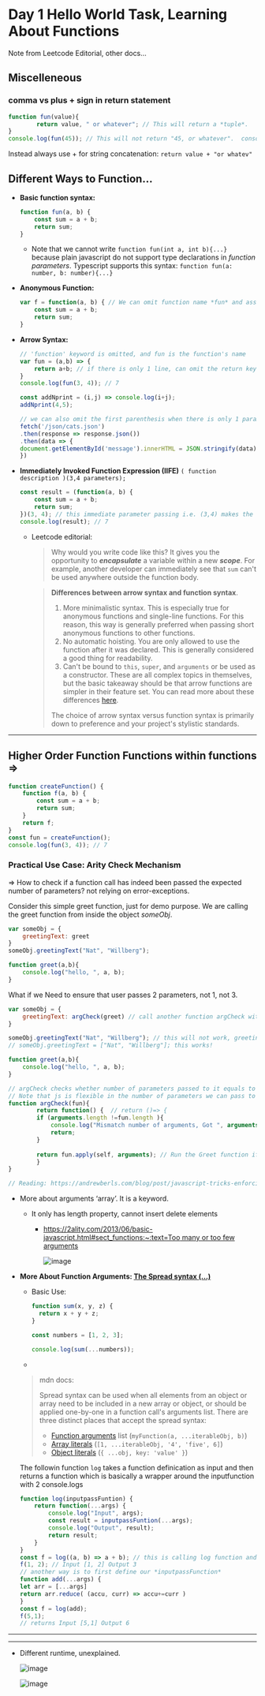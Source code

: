 # Day 1 Hello World Task, Learning About Functions

Note from Leetcode Editorial, other docs…

## Miscelleneous
### **comma vs plus + sign in return statement**
```js
function fun(value){
        return value, " or whatever"; // This will return a *tuple*.
}
console.log(fun(45)); // This will not return "45, or whatever".  console.log returns only the Last element of a *tuple*!
```
Instead always use + for string concatenation: ``` return value + "or whatev" ```


## Different Ways to Function…

- **Basic function syntax:**
    
    ```js
    function fun(a, b) {
        const sum = a + b;
        return sum;
    }
    ```
    - Note that we cannot write `function fun(int a, int b){...}` because plain javascript do not support type declarations in *function parameters*. Typescript supports this syntax: `function fun(a: number, b: number){...}`

- **Anonymous Function:**
    
    ```jsx
    var f = function(a, b) { // We can omit function name *fun* and assign a variable
        const sum = a + b;
        return sum;
    }
    
    ```
    
- **Arrow Syntax:**
    
    ```js
    // 'function' keyword is omitted, and fun is the function's name
    var fun = (a,b) => { 
    	return a+b; // if there is only 1 line, can omit the return keyword and curly braces, see next codeblock..
    }
    console.log(fun(3, 4)); // 7
    ```
    
    ```js
    const addNprint = (i,j) => console.log(i+j);
    addNprint(4,5);

    // we can also omit the first parenthesis when there is only 1 parameter. fetch api example from freecodecamp:
    fetch('/json/cats.json')
	.then(response => response.json())
	.then(data => {
	document.getElementById('message').innerHTML = JSON.stringify(data);
	})
    ```

- **Immediately Invoked Function Expression (IIFE)** `( function description )(3,4 parameters);`
    
    ```js
    const result = (function(a, b) {
        const sum = a + b;
        return sum;
    })(3, 4); // this immediate parameter passing i.e. (3,4) makes the function invokable
    console.log(result); // 7
    ```
    
    - Leetcode editorial:
        
        > Why would you write code like this? It gives you the opportunity to ***encapsulate*** a variable within a new ***scope***. For example, another developer can immediately see that `sum` can't be used anywhere outside the function body.
        > 
        
        > **Differences between arrow syntax and function syntax**.
        > 
        > 1. More minimalistic syntax. This is especially true for anonymous functions and single-line functions. For this reason, this way is generally preferred when passing short anonymous functions to other functions.
        > 2. No automatic hoisting. You are only allowed to use the function after it was declared. This is generally considered a good thing for readability.
        > 3. Can't be bound to `this`, `super`, and `arguments` or be used as a constructor. These are all complex topics in themselves, but the basic takeaway should be that arrow functions are simpler in their feature set. You can read more about these differences [here](https://developer.mozilla.org/en-US/docs/Web/JavaScript/Reference/Functions/Arrow_functions).
        > 
        > The choice of arrow syntax versus function syntax is primarily down to preference and your project's stylistic standards.
        > 

---

## **Higher Order Function Functions within functions ⇒**

```jsx
function createFunction() {
    function f(a, b) {
        const sum = a + b;
        return sum;
    }
    return f;
}
const fun = createFunction();
console.log(fun(3, 4)); // 7
```

### Practical Use Case: Arity Check Mechanism

⇒ How to check if a function call has indeed been passed the expected number of parameters? not relying on error-exceptions.

Consider this simple greet function, just for demo purpose. We are calling the greet function from inside the object *someObj*.

```js
var someObj = {
    greetingText: greet
}
someObj.greetingText("Nat", "Willberg");

function greet(a,b){
    console.log("hello, ", a, b);
}
```

What if we Need to ensure that user passes 2 parameters, not 1, not 3.

```js
var someObj = {
    greetingText: argCheck(greet) // call another function argCheck with original greet as parameter.
}

someObj.greetingText("Nat", "Willberg"); // this will not work, greetingText is not a function. 
// someObj.greetingText = ["Nat", "Willberg"]; this works!

function greet(a,b){
    console.log("hello, ", a, b);
}

// argCheck checks whether number of parameters passed to it equals to the number of parameters its function argument(fun = greet) can take.
// Note that js is flexible in the number of parameters we can pass to a function.
function argCheck(fun){
		return function() {  // return ()=> {
	    if (arguments.length !=fun.length ){
	        console.log("Mismatch number of arguments, Got ", arguments.length, " But expected ", fun.length);
	        return;
	    }
	
	    return fun.apply(self, arguments); // Run the Greet function if check passes. Use 'this' or 'null' instead of 'self' if faced error. ("In Node.js, self is not defined by default")
		}
}

// Reading: https://andrewberls.com/blog/post/javascript-tricks-enforcing-function-arity
```

- More about arguments ‘array’. It is a keyword.
    - It only has length property, cannot insert delete elements
        - [https://2ality.com/2013/06/basic-javascript.html#sect_functions:~:text=Too many or too few arguments](https://2ality.com/2013/06/basic-javascript.html#sect_functions:~:text=Too%20many%20or%20too%20few%20arguments)
            
            ![image](https://github.com/rmpasswd/JS30Days/assets/35218856/ab4c52e7-3047-4894-93e0-4636b5be1a97)



- **More About Function Arguments: [The Spread syntax (...)](https://developer.mozilla.org/en-US/docs/Web/JavaScript/Reference/Operators/Spread_syntax)**
    - Basic Use:
        
        ```js
        function sum(x, y, z) {
          return x + y + z;
        }
        
        const numbers = [1, 2, 3];
        
        console.log(sum(...numbers));
        ```
        
    - 
    
    > mdn docs:
    > 
    > 
    > Spread syntax can be used when all elements from an object or array need to be included in a new array or object, or should be applied one-by-one in a function call's arguments list. There are three distinct places that accept the spread syntax:
    > 
    > - [Function arguments](https://developer.mozilla.org/en-US/docs/Web/JavaScript/Reference/Operators/Spread_syntax#spread_in_function_calls) list (`myFunction(a, ...iterableObj, b)`)
    > - [Array literals](https://developer.mozilla.org/en-US/docs/Web/JavaScript/Reference/Operators/Spread_syntax#spread_in_array_literals) (`[1, ...iterableObj, '4', 'five', 6]`)
    > - [Object literals](https://developer.mozilla.org/en-US/docs/Web/JavaScript/Reference/Operators/Spread_syntax#spread_in_object_literals) (`{ ...obj, key: 'value' }`)

    The followin function `log` takes a function definication as input and then returns a function which is basically a wrapper around the inputfunction with 2 console.logs
    ```jsx
    function log(inputpassFuntion) {
        return function(...args) {
            console.log("Input", args);
            const result = inputpassFuntion(...args);
            console.log("Output", result);
            return result;
        }
    }
    const f = log((a, b) => a + b); // this is calling log function and as a parameter passing an entire function implementation for adding 2 numbers.
    f(1, 2); // Input [1, 2] Output 3
    // another way is to first define our *inputpassFunction*
    function add(...args) {
    let arr = [...args]
    return arr.reduce( (accu, curr) => accu+=curr )
    }
    const f = log(add);
    f(5,1);
    // returns Input [5,1] Output 6
    ```
    

---

---

- Different runtime, unexplained.
    
    ![image](https://github.com/rmpasswd/JS30Days/assets/35218856/27cbad34-bcd7-4da1-a03f-8874600f228b)

	![image](https://github.com/rmpasswd/JS30Days/assets/35218856/bd568a5f-5c67-4026-9ae4-00b314f6d43f)
